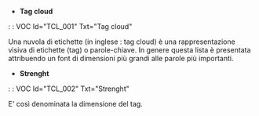 - **Tag cloud**

 :  : VOC Id="TCL_001" Txt="Tag cloud"

Una nuvola di etichette (in inglese :  tag cloud) è una rappresentazione visiva di etichette (tag) o parole-chiave. In genere questa lista è presentata attribuendo un font di dimensioni più grandi alle parole più importanti.

- **Strenght**

 :  : VOC Id="TCL_002" Txt="Strenght"

E' così denominata la dimensione del tag.

